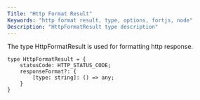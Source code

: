```yaml
---
Title: "Http Format Result"
Keywords: "http format result, type, options, fortjs, node"
Description: "HttpFormatResult type description"
---
```


The type HttpFormatResult is used for formatting http response.

```
type HttpFormatResult = {
    statusCode: HTTP_STATUS_CODE;
    responseFormat?: {
        [type: string]: () => any;
    }
}
```